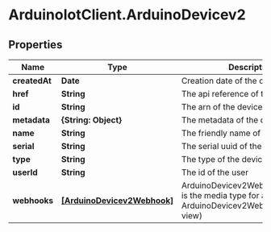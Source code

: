 # ArduinoIotClient.ArduinoDevicev2

## Properties

Name | Type | Description | Notes
------------ | ------------- | ------------- | -------------
**createdAt** | **Date** | Creation date of the device | [optional] 
**href** | **String** | The api reference of this device | 
**id** | **String** | The arn of the device | 
**metadata** | **{String: Object}** | The metadata of the device | [optional] 
**name** | **String** | The friendly name of the device | 
**serial** | **String** | The serial uuid of the device | 
**type** | **String** | The type of the device | 
**userId** | **String** | The id of the user | 
**webhooks** | [**[ArduinoDevicev2Webhook]**](ArduinoDevicev2Webhook.md) | ArduinoDevicev2WebhookCollection is the media type for an array of ArduinoDevicev2Webhook (default view) | [optional] 


